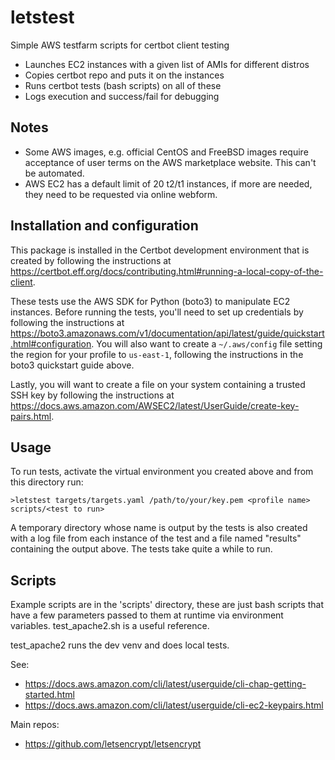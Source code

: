 # letstest
Simple AWS testfarm scripts for certbot client testing

- Launches EC2 instances with a given list of AMIs for different distros
- Copies certbot repo and puts it on the instances
- Runs certbot tests (bash scripts) on all of these
- Logs execution and success/fail for debugging

## Notes
  - Some AWS images, e.g. official CentOS and FreeBSD images
    require acceptance of user terms on the AWS marketplace
    website.  This can't be automated.
  - AWS EC2 has a default limit of 20 t2/t1 instances, if more
    are needed, they need to be requested via online webform.

## Installation and configuration

This package is installed in the Certbot development environment that is
created by following the instructions at
https://certbot.eff.org/docs/contributing.html#running-a-local-copy-of-the-client.

These tests use the AWS SDK for Python (boto3) to manipulate EC2 instances.
Before running the tests, you'll need to set up credentials by following the
instructions at
https://boto3.amazonaws.com/v1/documentation/api/latest/guide/quickstart.html#configuration.
You will also want to create a `~/.aws/config` file setting the region for your
profile to `us-east-1`, following the instructions in the boto3 quickstart guide above.

Lastly, you will want to create a file on your system containing a trusted SSH key
by following the instructions at
https://docs.aws.amazon.com/AWSEC2/latest/UserGuide/create-key-pairs.html.

## Usage
To run tests, activate the virtual environment you created above and from this directory run:
```
>letstest targets/targets.yaml /path/to/your/key.pem <profile name> scripts/<test to run>
```

A temporary directory whose name is output by the tests is also created with a log file from each instance of the test and a file named "results" containing the output above.
The tests take quite a while to run.

## Scripts
Example scripts are in the 'scripts' directory, these are just bash scripts that have a few parameters passed
to them at runtime via environment variables.  test_apache2.sh is a useful reference.

test_apache2 runs the dev venv and does local tests.

See:
- https://docs.aws.amazon.com/cli/latest/userguide/cli-chap-getting-started.html
- https://docs.aws.amazon.com/cli/latest/userguide/cli-ec2-keypairs.html

Main repos:
- https://github.com/letsencrypt/letsencrypt

